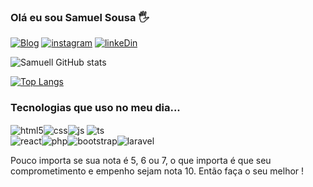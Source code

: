 ### Olá  eu sou Samuel Sousa 🖐


[![Blog](https://img.shields.io/website-up-down-green-red/http/monip.org.svgsite:https://samuellsousa.github.io/Perfil-Profissonal-2023/)](https://samuellsousa.github.io/Perfil-Profissonal-2023/)
[![instagram](https://img.shields.io/badge/Instagram-E4405F?style=for-the-badge&logo=instagram&logoColor=white)](https://www.instagram.com/samuellgoncalves1/)
[![linkeDin](https://img.shields.io/badge/LinkedIn-0077B5?style=for-the-badge&logo=linkedin&logoColor=white)](https://www.linkedin.com/in/samuel-goncalves-de-sousa/)


![ Samuell GitHub stats](https://github-readme-stats.vercel.app/api?username=Samuellsousa&show_icons=true&theme=dracula)


[![Top Langs](https://github-readme-stats.vercel.app/api/top-langs/?username=Samuellsousa&hide_progress=true)](https://github.com/anuraghazra/github-readme-stats)

### Tecnologias que uso no meu dia...

<div style="display: inline_block">
<img align="center" alt="html5" src="https://img.shields.io/badge/HTML5-E34F26?style=for-the-badge&logo=html5&logoColor=white"/></<div style="display: inline_block"><img align="center" alt="css" src="https://img.shields.io/badge/CSS3-1572B6?style=for-the-badge&logo=css3&logoColor=white"/></<div style="display: inline_block"><img align="center" alt="js" src="https://img.shields.io/badge/JavaScript-F7DF1E?style=for-the-badge&logo=javascript&logoColor=black"/>
</<div style="display: inline_block"><img align="center" alt="ts" src="https://img.shields.io/badge/TypeScript-007ACC?style=for-the-badge&logo=typescript&logoColor=white"/><br></<div style="display: inline_block"><img align="center" alt="react" src="https://img.shields.io/badge/React-20232A?style=for-the-badge&logo=react&logoColor=61DAFBe"/></<div style="display: inline_block"><img align="center" alt="php" src="https://img.shields.io/badge/PHP-777BB4?style=for-the-badge&logo=php&logoColor=white"/></<div style="display: inline_block"><img align="center" alt="bootstrap" src="https://img.shields.io/badge/Bootstrap-563D7C?style=for-the-badge&logo=bootstrap&logoColor=white"/></<div style="display: inline_block"><img align="center" alt="laravel" src="https://img.shields.io/badge/Laravel-FF2D20?style=for-the-badge&logo=laravel&logoColor=white"/><div>

Pouco importa se sua nota é 5, 6 ou 7, o que importa é que seu comprometimento e empenho sejam nota 10.  Então faça o seu melhor !

